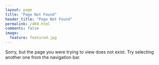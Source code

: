 ```yaml
---
layout: page
title: "Page Not Found"
header_title: "Page Not Found"
permalink: /404.html
comments: false
image:
  feature: featured.jpg
---
```


Sorry, but the page you were trying to view does not exist. Try selecting another one from the navigation bar.

<script type="text/javascript">
  var GOOG_FIXURL_LANG = 'en';
  var GOOG_FIXURL_SITE = '{{ site.url }}'
</script>
<script type="text/javascript"
  src="//linkhelp.clients.google.com/tbproxy/lh/wm/fixurl.js">
</script>
